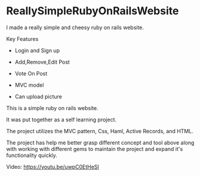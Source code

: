 # ReallySimpleRubyOnRailsWebsite

I made a really simple and cheesy ruby on rails website.

Key Features

  - Login and Sign up
  
  - Add,Remove,Edit Post
  
  - Vote On Post
  
  - MVC model
  
  - Can upload picture

This is a simple ruby on rails website.

It was put together as a self learning project.

The project utilizes the MVC pattern, Css, Haml, Active Records, and HTML. 

The project has help me better grasp different concept and tool above along with working with different gems to maintain the project and expand it's functionality quickly.

Video:
https://youtu.be/uwpC0EtHeSI

